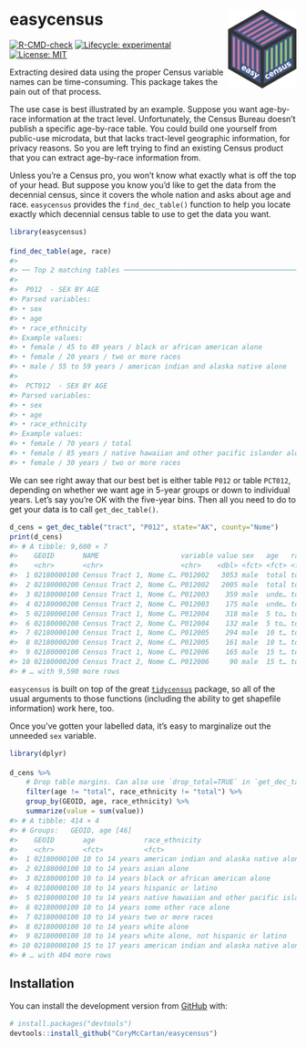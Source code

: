 
<!-- README.md is generated from README.Rmd. Please edit that file -->

# **easycensus** <a href="https://corymccartan.github.io/easycensus/"><img src="man/figures/logo.png" align="right" height="138" /></a>

<!-- badges: start -->

[![R-CMD-check](https://github.com/CoryMcCartan/easycensus/workflows/R-CMD-check/badge.svg)](https://github.com/CoryMcCartan/easycensus/actions)
[![Lifecycle:
experimental](https://img.shields.io/badge/lifecycle-experimental-orange.svg)](https://lifecycle.r-lib.org/articles/stages.html#experimental)
[![License:
MIT](https://img.shields.io/badge/License-MIT-yellow.svg)](https://opensource.org/licenses/MIT)

<!-- badges: end -->

Extracting desired data using the proper Census variable names can be
time-consuming. This package takes the pain out of that process.

The use case is best illustrated by an example. Suppose you want
age-by-race information at the tract level. Unfortunately, the Census
Bureau doesn’t publish a specific age-by-race table. You could build one
yourself from public-use microdata, but that lacks tract-level
geographic information, for privacy reasons. So you are left trying to
find an existing Census product that you can extract age-by-race
information from.

Unless you’re a Census pro, you won’t know what exactly what is off the
top of your head. But suppose you know you’d like to get the data from
the decennial census, since it covers the whole nation and asks about
age and race. `easycensus` provides the `find_dec_table()` function to
help you locate exactly which decennial census table to use to get the
data you want.

``` r
library(easycensus)

find_dec_table(age, race)
#> 
#> ── Top 2 matching tables ───────────────────────────────────────────────────────
#> 
#>  P012  - SEX BY AGE
#> Parsed variables:
#> • sex
#> • age
#> • race_ethnicity
#> Example values:
#> • female / 45 to 49 years / black or african american alone
#> • female / 20 years / two or more races
#> • male / 55 to 59 years / american indian and alaska native alone
#> 
#>  PCT012  - SEX BY AGE
#> Parsed variables:
#> • sex
#> • age
#> • race_ethnicity
#> Example values:
#> • female / 70 years / total
#> • female / 85 years / native hawaiian and other pacific islander alone
#> • female / 30 years / two or more races
```

We can see right away that our best bet is either table `P012` or table
`PCT012`, depending on whether we want age in 5-year groups or down to
individual years. Let’s say you’re OK with the five-year bins. Then all
you need to do to get your data is to call `get_dec_table()`.

``` r
d_cens = get_dec_table("tract", "P012", state="AK", county="Nome")
print(d_cens)
#> # A tibble: 9,600 × 7
#>    GEOID       NAME                    variable value sex   age   race_ethnicity
#>    <chr>       <chr>                   <chr>    <dbl> <fct> <fct> <fct>         
#>  1 02180000100 Census Tract 1, Nome C… P012002   3053 male  total total         
#>  2 02180000200 Census Tract 2, Nome C… P012002   2005 male  total total         
#>  3 02180000100 Census Tract 1, Nome C… P012003    359 male  unde… total         
#>  4 02180000200 Census Tract 2, Nome C… P012003    175 male  unde… total         
#>  5 02180000100 Census Tract 1, Nome C… P012004    318 male  5 to… total         
#>  6 02180000200 Census Tract 2, Nome C… P012004    132 male  5 to… total         
#>  7 02180000100 Census Tract 1, Nome C… P012005    294 male  10 t… total         
#>  8 02180000200 Census Tract 2, Nome C… P012005    161 male  10 t… total         
#>  9 02180000100 Census Tract 1, Nome C… P012006    165 male  15 t… total         
#> 10 02180000200 Census Tract 2, Nome C… P012006     90 male  15 t… total         
#> # … with 9,590 more rows
```

`easycensus` is built on top of the great
[`tidycensus`](https://walker-data.com/tidycensus/) package, so all of
the usual arguments to those functions (including the ability to get
shapefile information) work here, too.

Once you’ve gotten your labelled data, it’s easy to marginalize out the
unneeded `sex` variable.

``` r
library(dplyr)

d_cens %>%
    # Drop table margins. Can also use `drop_total=TRUE` in `get_dec_table()`
    filter(age != "total", race_ethnicity != "total") %>%
    group_by(GEOID, age, race_ethnicity) %>%
    summarize(value = sum(value))
#> # A tibble: 414 × 4
#> # Groups:   GEOID, age [46]
#>    GEOID       age            race_ethnicity                               value
#>    <chr>       <fct>          <fct>                                        <dbl>
#>  1 02180000100 10 to 14 years american indian and alaska native alone       5240
#>  2 02180000100 10 to 14 years asian alone                                     10
#>  3 02180000100 10 to 14 years black or african american alone                 10
#>  4 02180000100 10 to 14 years hispanic or latino                              30
#>  5 02180000100 10 to 14 years native hawaiian and other pacific islander …     0
#>  6 02180000100 10 to 14 years some other race alone                            0
#>  7 02180000100 10 to 14 years two or more races                              230
#>  8 02180000100 10 to 14 years white alone                                    110
#>  9 02180000100 10 to 14 years white alone, not hispanic or latino            100
#> 10 02180000100 15 to 17 years american indian and alaska native alone       2930
#> # … with 404 more rows
```

## Installation

<!-- 
You can install the released version of easycensus from [CRAN](https://CRAN.R-project.org) with:

``` r
install.packages("easycensus")
```

And the development version from [GitHub](https://github.com/) with:
-->

You can install the development version from
[GitHub](https://github.com/) with:

``` r
# install.packages("devtools")
devtools::install_github("CoryMcCartan/easycensus")
```
